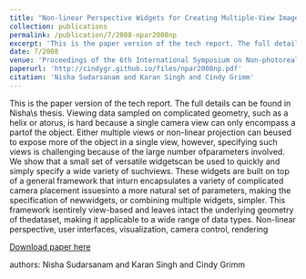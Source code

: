 ```yaml
---
title: "Non-linear Perspective Widgets for Creating Multiple-View Images"
collection: publications
permalink: /publication/7/2008-npar2008np
excerpt: 'This is the paper version of the tech report. The full details can be found in Nisha\s thesis. Viewing data sampled on complicated geometry,  such as a helix or atorus,  is hard because a single camera view can only encompass a partof the object. Either multiple views or non-linear projection can beused to expose more of the object in a single view,  however, specifying such views is challenging because of the large number ofparameters involved.  We show that a small set of versatile widgetscan be used to quickly and simply specify a wide variety of suchviews. These widgets are built on top of a general framework that inturn encapsulates a variety of complicated camera placement issuesinto a more natural set of parameters,  making the specification of newwidgets,  or combining multiple widgets,  simpler. This framework isentirely view-based and leaves intact the underlying geometry of thedataset,  making it applicable to a wide range of data types. Non-linear perspective,  user interfaces,  visualization,  camera control,  rendering, '
date: 7/2008
venue: 'Proceedings of the 6th International Symposium on Non-photorealistic Animation and Rendering'
paperurl: 'http://cindygr.github.io/files/npar2008np.pdf'
citation: 'Nisha Sudarsanam and Karan Singh and Cindy Grimm'
---
```

This is the paper version of the tech report. The full details can be found in Nisha\s thesis. Viewing data sampled on complicated geometry,  such as a helix or atorus,  is hard because a single camera view can only encompass a partof the object. Either multiple views or non-linear projection can beused to expose more of the object in a single view,  however, specifying such views is challenging because of the large number ofparameters involved.  We show that a small set of versatile widgetscan be used to quickly and simply specify a wide variety of suchviews. These widgets are built on top of a general framework that inturn encapsulates a variety of complicated camera placement issuesinto a more natural set of parameters,  making the specification of newwidgets,  or combining multiple widgets,  simpler. This framework isentirely view-based and leaves intact the underlying geometry of thedataset,  making it applicable to a wide range of data types. Non-linear perspective,  user interfaces,  visualization,  camera control,  rendering

[Download paper here](http://cindygr.github.io/files/npar2008np.pdf)

authors: Nisha Sudarsanam and Karan Singh and Cindy Grimm
